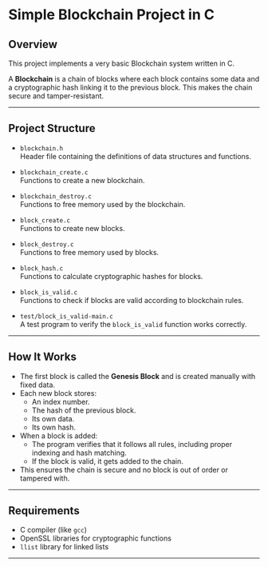 # Simple Blockchain Project in C

## Overview

This project implements a very basic Blockchain system written in C.

A **Blockchain** is a chain of blocks where each block contains some data and a cryptographic hash linking it to the previous block. This makes the chain secure and tamper-resistant.

---

## Project Structure

- `blockchain.h`  
  Header file containing the definitions of data structures and functions.

- `blockchain_create.c`  
  Functions to create a new blockchain.

- `blockchain_destroy.c`  
  Functions to free memory used by the blockchain.

- `block_create.c`  
  Functions to create new blocks.

- `block_destroy.c`  
  Functions to free memory used by blocks.

- `block_hash.c`  
  Functions to calculate cryptographic hashes for blocks.

- `block_is_valid.c`  
  Functions to check if blocks are valid according to blockchain rules.

- `test/block_is_valid-main.c`  
  A test program to verify the `block_is_valid` function works correctly.

---

## How It Works

- The first block is called the **Genesis Block** and is created manually with fixed data.
- Each new block stores:
  - An index number.
  - The hash of the previous block.
  - Its own data.
  - Its own hash.
- When a block is added:
  - The program verifies that it follows all rules, including proper indexing and hash matching.
  - If the block is valid, it gets added to the chain.
- This ensures the chain is secure and no block is out of order or tampered with.

---

## Requirements

- C compiler (like `gcc`)
- OpenSSL libraries for cryptographic functions
- `llist` library for linked lists

---
